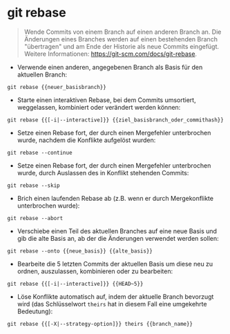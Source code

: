 # git rebase

> Wende Commits von einem Branch auf einen anderen Branch an.
> Die Änderungen eines Branches werden auf einen bestehenden Branch "übertragen" und am Ende der Historie als neue Commits eingefügt.
> Weitere Informationen: <https://git-scm.com/docs/git-rebase>.

- Verwende einen anderen, angegebenen Branch als Basis für den aktuellen Branch:

`git rebase {{neuer_basisbranch}}`

- Starte einen interaktiven Rebase, bei dem Commits umsortiert, weggelassen, kombiniert oder verändert werden können:

`git rebase {{[-i|--interactive]}} {{ziel_basisbranch_oder_commithash}}`

- Setze einen Rebase fort, der durch einen Mergefehler unterbrochen wurde, nachdem die Konflikte aufgelöst wurden:

`git rebase --continue`

- Setze einen Rebase fort, der durch einen Mergefehler unterbrochen wurde, durch Auslassen des in Konflikt stehenden Commits:

`git rebase --skip`

- Brich einen laufenden Rebase ab (z.B. wenn er durch Mergekonflikte unterbrochen wurde):

`git rebase --abort`

- Verschiebe einen Teil des aktuellen Branches auf eine neue Basis und gib die alte Basis an, ab der die Änderungen verwendet werden sollen:

`git rebase --onto {{neue_basis}} {{alte_basis}}`

- Bearbeite die 5 letzten Commits der aktuellen Basis um diese neu zu ordnen, auszulassen, kombinieren oder zu bearbeiten:

`git rebase {{[-i|--interactive]}} {{HEAD~5}}`

- Löse Konflikte automatisch auf, indem der aktuelle Branch bevorzugt wird (das Schlüsselwort `theirs` hat in diesem Fall eine umgekehrte Bedeutung):

`git rebase {{[-X|--strategy-option]}} theirs {{branch_name}}`

